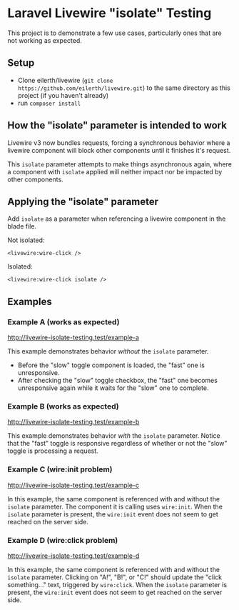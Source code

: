 # Laravel Livewire "isolate" Testing 
This project is to demonstrate a few use cases, particularly ones that are not working as expected.

## Setup
- Clone eilerth/livewire (`git clone https://github.com/eilerth/livewire.git`) to the same directory as this project (if you haven't already)
- run `composer install`

## How the "isolate" parameter is intended to work
Livewire v3 now bundles requests, forcing a synchronous behavior where a livewire component will block other components until it finishes it's request.

This `isolate` parameter attempts to make things asynchronous again, where a component with `isolate` applied will neither impact nor be impacted by other components.

## Applying the "isolate" parameter
Add `isolate` as a parameter when referencing a livewire component in the blade file.

Not isolated:

    <livewire:wire-click />

Isolated:

    <livewire:wire-click isolate />

## Examples

### Example A (works as expected)
http://livewire-isolate-testing.test/example-a

This example demonstrates behavior *without* the `isolate` parameter.
- Before the "slow" toggle component is loaded, the "fast" one is unresponsive.
- After checking the "slow" toggle checkbox, the "fast" one becomes unresponsive again while it waits for the "slow" one to complete. 

### Example B (works as expected)
http://livewire-isolate-testing.test/example-b

This example demonstrates behavior *with* the `isolate` parameter. Notice that the "fast" toggle is responsive regardless of whether or not the "slow" toggle is processing a request.

### Example C (wire:init problem)
http://livewire-isolate-testing.test/example-c

In this example, the same component is referenced with and without the `isolate` parameter. The component it is calling uses `wire:init`. When the `isolate` parameter is present, the `wire:init` event does not seem to get reached on the server side. 

### Example D (wire:click problem)
http://livewire-isolate-testing.test/example-d

In this example, the same component is referenced with and without the `isolate` parameter. Clicking on "A!", "B!", or "C!" should update the "click something..." text, triggered by `wire:click`. When the `isolate` parameter is present, the `wire:init` event does not seem to get reached on the server side. 


